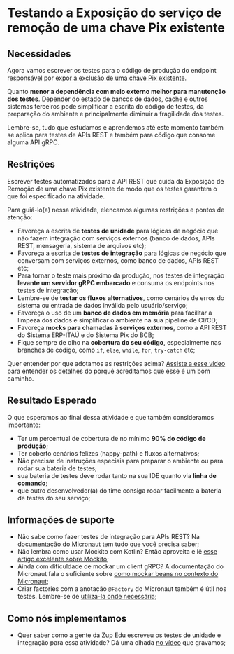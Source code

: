 # Testando a Exposição do serviço de remoção de uma chave Pix existente

## Necessidades

Agora vamos escrever os testes para o código de produção do endpoint responsável por [expor a exclusão de uma chave Pix existente](035-expondo-para-o-frontend-remocao-de-uma-chave-pix-existente.md).

Quanto **menor a dependência com meio externo melhor para manutenção dos testes**. Depender do estado de bancos de dados, cache e outros sistemas terceiros pode simplificar a escrita do código de testes, da preparação do ambiente e principalmente diminuir a fragilidade dos testes.

Lembre-se, tudo que estudamos e aprendemos até este momento também se aplica para testes de APIs REST e também para código que consome alguma API gRPC.
   
## Restrições

Escrever testes automatizados para a API REST que cuida da Exposição de Remoção de uma chave Pix existente de modo que os testes garantem o que foi especificado na atividade.

Para guiá-lo(a) nessa atividade, elencamos algumas restrições e pontos de atenção:

- Favoreça a escrita de **testes de unidade** para lógicas de negócio que não fazem integração com serviços externos (banco de dados, APIs REST, mensageria, sistema de arquivos etc);
- Favoreça a escrita de **testes de integração** para lógicas de negócio que conversam com serviços externos, como banco de dados, APIs REST etc;
- Para tornar o teste mais próximo da produção, nos testes de integração **levante um servidor gRPC embarcado** e consuma os endpoints nos testes de integração;
- Lembre-se de **testar os fluxos alternativos**, como cenários de erros do sistema ou entrada de dados inválida pelo usuário/serviço;
- Favoreça o uso de um **banco de dados em memória** para facilitar a limpeza dos dados e simplificar o ambiente na sua pipeline de CI/CD;
- Favoreça **mocks para chamadas à serviços externos**, como a API REST do Sistema ERP-ITAÚ e do Sistema Pix do BCB;
- Fique sempre de olho na **cobertura do seu código**, especialmente nas branches de código, como `if`, `else`, `while`, `for`, `try-catch` etc;

Quer entender por que adotamos as restrições acima? [Assiste a esse vídeo](https://www.youtube.com/watch?v=IMvjNpG6320) para entender os detalhes do porquê acreditamos que esse é um bom caminho.

## Resultado Esperado

O que esperamos ao final dessa atividade e que também consideramos importante:

- Ter um percentual de cobertura de no mínimo **90% do código de produção**;
- Ter coberto cenários felizes (happy-path) e fluxos alternativos;
- Não precisar de instruções especiais para preparar o ambiente ou para rodar sua bateria de testes;
- sua bateria de testes deve rodar tanto na sua IDE quanto via **linha de comando**;
- que outro desenvolvedor(a) do time consiga rodar facilmente a bateria de testes do seu serviço;

## Informações de suporte

- Não sabe como fazer testes de integração para APIs REST? Na [documentação do Micronaut](https://micronaut-projects.github.io/micronaut-test/latest/guide/#junit5) tem tudo que você precisa saber;
- Não lembra como usar Mockito com Kotlin? Então aproveita e lê [esse artigo excelente sobre Mockito](https://www.baeldung.com/kotlin/mockito);
- Ainda com dificuldade de mockar um client gRPC? A documentação do Micronaut fala o suficiente sobre [como mockar beans no contexto do Micronaut](https://micronaut-projects.github.io/micronaut-test/latest/guide/#_using_mockito_mocks);
- Criar factories com a anotação `@Factory` do Micronaut também é útil nos testes. Lembre-se de [utilizá-la onde necessária](https://docs.micronaut.io/latest/guide/index.html#factories);

## Como nós implementamos

- Quer saber como a gente da Zup Edu escreveu os testes de unidade e integração para essa atividade? Dá uma olhada [no vídeo](https://www.youtube.com/watch?v=2niu752XIWk) que gravamos;

